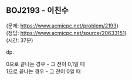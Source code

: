 ## BOJ2193 - 이친수  
(문제: https://www.acmicpc.net/problem/2193)  
(정답: https://www.acmicpc.net/source/20633151)  
(시간: 37분)  

dp.  

0으로 끝나는 경우 - 그 전이 0,1일 때  
1으로 끝나는 경우 - 그 전이 0일 때  